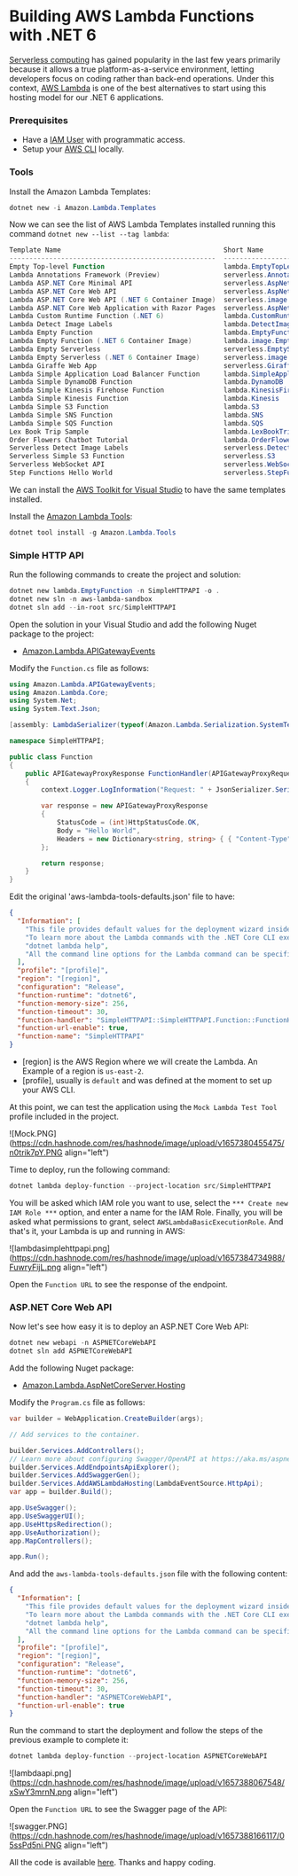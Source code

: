 # Building AWS Lambda Functions with .NET 6

[Serverless computing](https://aws.amazon.com/serverless/) has gained popularity in the last few years primarily because it allows a true platform-as-a-service environment, letting developers focus on coding rather than back-end operations. Under this context, [AWS Lambda](https://docs.aws.amazon.com/lambda/latest/dg/welcome.html) is one of the best alternatives to start using this hosting model for our .NET 6 applications.

### Prerequisites

- Have a [IAM User](https://docs.aws.amazon.com/IAM/latest/UserGuide/id_users_create.html#id_users_create_console) with programmatic access.
- Setup your [AWS CLI](https://docs.aws.amazon.com/cli/latest/userguide/cli-configure-files.html) locally.

### Tools

Install the Amazon Lambda Templates:

```powershell
dotnet new -i Amazon.Lambda.Templates
``` 

Now we can see the list of AWS Lambda Templates installed running this command `dotnet new --list --tag lambda`:

```powershell
Template Name                                         Short Name                                    Language  Tags
----------------------------------------------------  --------------------------------------------  --------  ---------------------
Empty Top-level Function                              lambda.EmptyTopLevelFunction                  [C#]      AWS/Lambda/Serverless
Lambda Annotations Framework (Preview)                serverless.Annotations                        [C#]      AWS/Lambda/Serverless
Lambda ASP.NET Core Minimal API                       serverless.AspNetCoreMinimalAPI               [C#]      AWS/Lambda/Serverless
Lambda ASP.NET Core Web API                           serverless.AspNetCoreWebAPI                   [C#],F#   AWS/Lambda/Serverless
Lambda ASP.NET Core Web API (.NET 6 Container Image)  serverless.image.AspNetCoreWebAPI             [C#],F#   AWS/Lambda/Serverless
Lambda ASP.NET Core Web Application with Razor Pages  serverless.AspNetCoreWebApp                   [C#]      AWS/Lambda/Serverless
Lambda Custom Runtime Function (.NET 6)               lambda.CustomRuntimeFunction                  [C#],F#   AWS/Lambda/Function
Lambda Detect Image Labels                            lambda.DetectImageLabels                      [C#],F#   AWS/Lambda/Function
Lambda Empty Function                                 lambda.EmptyFunction                          [C#],F#   AWS/Lambda/Function
Lambda Empty Function (.NET 6 Container Image)        lambda.image.EmptyFunction                    [C#],F#   AWS/Lambda/Function
Lambda Empty Serverless                               serverless.EmptyServerless                    [C#],F#   AWS/Lambda/Serverless
Lambda Empty Serverless (.NET 6 Container Image)      serverless.image.EmptyServerless              [C#],F#   AWS/Lambda/Serverless
Lambda Giraffe Web App                                serverless.Giraffe                            F#        AWS/Lambda/Serverless
Lambda Simple Application Load Balancer Function      lambda.SimpleApplicationLoadBalancerFunction  [C#]      AWS/Lambda/Function
Lambda Simple DynamoDB Function                       lambda.DynamoDB                               [C#],F#   AWS/Lambda/Function
Lambda Simple Kinesis Firehose Function               lambda.KinesisFirehose                        [C#]      AWS/Lambda/Function
Lambda Simple Kinesis Function                        lambda.Kinesis                                [C#],F#   AWS/Lambda/Function
Lambda Simple S3 Function                             lambda.S3                                     [C#],F#   AWS/Lambda/Function
Lambda Simple SNS Function                            lambda.SNS                                    [C#]      AWS/Lambda/Function
Lambda Simple SQS Function                            lambda.SQS                                    [C#]      AWS/Lambda/Function
Lex Book Trip Sample                                  lambda.LexBookTripSample                      [C#]      AWS/Lambda/Function
Order Flowers Chatbot Tutorial                        lambda.OrderFlowersChatbot                    [C#]      AWS/Lambda/Function
Serverless Detect Image Labels                        serverless.DetectImageLabels                  [C#],F#   AWS/Lambda/Serverless
Serverless Simple S3 Function                         serverless.S3                                 [C#],F#   AWS/Lambda/Serverless
Serverless WebSocket API                              serverless.WebSocketAPI                       [C#]      AWS/Lambda/Serverless
Step Functions Hello World                            serverless.StepFunctionsHelloWorld            [C#],F#   AWS/Lambda/Serverless
``` 

We can install the [AWS Toolkit for Visual Studio](https://docs.aws.amazon.com/lambda/latest/dg/csharp-package-toolkit.html) to have the same templates installed.

Install the [Amazon Lambda Tools](https://github.com/aws/aws-lambda-dotnet):

```powershell
dotnet tool install -g Amazon.Lambda.Tools
``` 

### Simple HTTP API

Run the following commands to create the project and solution:

```powershell
dotnet new lambda.EmptyFunction -n SimpleHTTPAPI -o .
dotnet new sln -n aws-lambda-sandbox
dotnet sln add --in-root src/SimpleHTTPAPI
``` 

Open the solution in your Visual Studio and add the following Nuget package to the project:

- [Amazon.Lambda.APIGatewayEvents](https://www.nuget.org/packages/Amazon.Lambda.APIGatewayEvents/2.4.1)

Modify the `Function.cs` file as follows:

```csharp
using Amazon.Lambda.APIGatewayEvents;
using Amazon.Lambda.Core;
using System.Net;
using System.Text.Json;

[assembly: LambdaSerializer(typeof(Amazon.Lambda.Serialization.SystemTextJson.DefaultLambdaJsonSerializer))]

namespace SimpleHTTPAPI;

public class Function
{
    public APIGatewayProxyResponse FunctionHandler(APIGatewayProxyRequest request, ILambdaContext context)
    {
        context.Logger.LogInformation("Request: " + JsonSerializer.Serialize(request));

        var response = new APIGatewayProxyResponse
        {
            StatusCode = (int)HttpStatusCode.OK,
            Body = "Hello World",
            Headers = new Dictionary<string, string> { { "Content-Type", "text/plain" } }
        };

        return response;
    }
}

``` 

Edit the original 'aws-lambda-tools-defaults.json' file to have:

```json
{
  "Information": [
    "This file provides default values for the deployment wizard inside Visual Studio and the AWS Lambda commands added to the .NET Core CLI.",
    "To learn more about the Lambda commands with the .NET Core CLI execute the following command at the command line in the project root directory.",
    "dotnet lambda help",
    "All the command line options for the Lambda command can be specified in this file."
  ],
  "profile": "[profile]",
  "region": "[region]",
  "configuration": "Release",
  "function-runtime": "dotnet6",
  "function-memory-size": 256,
  "function-timeout": 30,
  "function-handler": "SimpleHTTPAPI::SimpleHTTPAPI.Function::FunctionHandler",
  "function-url-enable": true,
  "function-name": "SimpleHTTPAPI"
}
``` 

- [region] is the AWS Region where we will create the Lambda. An Example of a region is `us-east-2`.
- [profile], usually is `default` and was defined at the moment to set up your AWS CLI.

At this point, we can test the application using the `Mock Lambda Test Tool` profile included in the project.

![Mock.PNG](https://cdn.hashnode.com/res/hashnode/image/upload/v1657380455475/n0trik7pY.PNG align="left")

Time to deploy, run the following command:

```powershell
dotnet lambda deploy-function --project-location src/SimpleHTTPAPI
``` 

You will be asked which IAM role you want to use, select the `*** Create new IAM Role ***` option, and enter a name for the IAM Role. Finally, you will be asked what permissions to grant, select `AWSLambdaBasicExecutionRole`. And that's it, your Lambda is up and running in AWS:

![lambdasimplehttpapi.png](https://cdn.hashnode.com/res/hashnode/image/upload/v1657384734988/FuwryFijL.png align="left")

Open the `Function URL` to see the response of the endpoint.

### ASP.NET Core Web API

Now let's see how easy it is to deploy an ASP.NET Core Web API:

```powershell
dotnet new webapi -n ASPNETCoreWebAPI
dotnet sln add ASPNETCoreWebAPI
``` 

Add the following Nuget package:

- [Amazon.Lambda.AspNetCoreServer.Hosting](https://www.nuget.org/packages/Amazon.Lambda.AspNetCoreServer.Hosting/1.3.0)

Modify the `Program.cs` file as follows:

```csharp
var builder = WebApplication.CreateBuilder(args);

// Add services to the container.

builder.Services.AddControllers();
// Learn more about configuring Swagger/OpenAPI at https://aka.ms/aspnetcore/swashbuckle
builder.Services.AddEndpointsApiExplorer();
builder.Services.AddSwaggerGen();
builder.Services.AddAWSLambdaHosting(LambdaEventSource.HttpApi);
var app = builder.Build();

app.UseSwagger();
app.UseSwaggerUI();
app.UseHttpsRedirection();
app.UseAuthorization();
app.MapControllers();

app.Run();
``` 

And add the `aws-lambda-tools-defaults.json` file with the following content:

```json
{
  "Information": [
    "This file provides default values for the deployment wizard inside Visual Studio and the AWS Lambda commands added to the .NET Core CLI.",
    "To learn more about the Lambda commands with the .NET Core CLI execute the following command at the command line in the project root directory.",
    "dotnet lambda help",
    "All the command line options for the Lambda command can be specified in this file."
  ],
  "profile": "[profile]",
  "region": "[region]",
  "configuration": "Release",
  "function-runtime": "dotnet6",
  "function-memory-size": 256,
  "function-timeout": 30,
  "function-handler": "ASPNETCoreWebAPI",
  "function-url-enable": true
}
``` 

Run the command to start the deployment and follow the steps of the previous example to complete it:

```powershell
dotnet lambda deploy-function --project-location ASPNETCoreWebAPI
``` 

![lambdaapi.png](https://cdn.hashnode.com/res/hashnode/image/upload/v1657388067548/xSwY3mrnN.png align="left")

Open the `Function URL` to see the Swagger page of the API:

![swagger.PNG](https://cdn.hashnode.com/res/hashnode/image/upload/v1657388166117/05ssPd5ni.PNG align="left")

All the code is available [here](https://github.com/raulnq/aws-lambda-sandbox). Thanks and happy coding.
